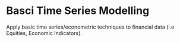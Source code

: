 # Basci Time Series Modelling
Apply basic time series/econometric techniques to financial data (i.e Equities, Economic Indicators).
